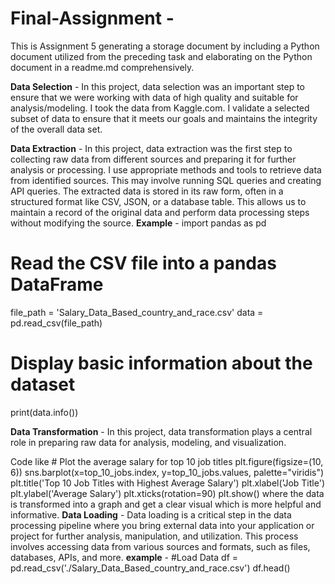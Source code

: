 # Final-Assignment -
This is Assignment 5 generating a storage document by including a Python document utilized from the preceding task and elaborating on the Python document in a readme.md comprehensively.

**Data Selection** - In this project, data selection was an important step to ensure that we were working with data of high quality and suitable for analysis/modeling. I took the data from Kaggle.com. I validate a selected subset of data to ensure that it meets our goals and maintains the integrity of the overall data set. 

**Data Extraction** - In this project, data extraction was the first step to collecting raw data from different sources and preparing it for further analysis or processing. I use appropriate methods and tools to retrieve data from identified sources. This may involve running SQL queries and creating API queries. The extracted data is stored in its raw form, often in a structured format like CSV, JSON, or a database table. This allows us to maintain a record of the original data and perform data processing steps without modifying the source. 
**Example** - 
import pandas as pd
# Read the CSV file into a pandas DataFrame
file_path = 'Salary_Data_Based_country_and_race.csv'
data = pd.read_csv(file_path)

# Display basic information about the dataset
print(data.info()) 

**Data Transformation** - In this project, data transformation plays a central role in preparing raw data for analysis, modeling, and visualization.

Code like # Plot the average salary for top 10 job titles
plt.figure(figsize=(10, 6))
sns.barplot(x=top_10_jobs.index, y=top_10_jobs.values, palette="viridis")
plt.title('Top 10 Job Titles with Highest Average Salary')
plt.xlabel('Job Title')
plt.ylabel('Average Salary')
plt.xticks(rotation=90)
plt.show()
where the data is transformed into a graph and get a clear visual which is more helpful and informative. 
**Data Loading** - Data loading is a critical step in the data processing pipeline where you bring external data into your application or project for further analysis, manipulation, and utilization. This process involves accessing data from various sources and formats, such as files, databases, APIs, and more. 
**example** - 
#Load Data
df = pd.read_csv('./Salary_Data_Based_country_and_race.csv')
df.head()
